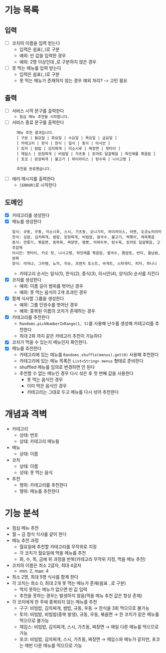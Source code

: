 # 기능 목록

## 입력

- [ ] 코치의 이름을 입력 받는다
  - 입력은 쉼표(`,`)로 구분
  - 예외: 빈 값을 입력한 경우
  - 예외: 2명 이상인데 ,로 구분하지 않은 경우
- [ ] 못 먹는 메뉴를 입력 받는다
  - 입력은 쉼표(`,`)로 구분
  - 못 먹는 메뉴가 존재하지 않는 경우 예외 처리? -> 고민 필요

## 출력

- [ ] 서비스 시작 문구를 출력한다
  - `점심 메뉴 추천을 시작합니다.`
- [ ] 서비스 종료 문구를 출력한다
  ```text
    메뉴 추천 결과입니다.
    [ 구분 | 월요일 | 화요일 | 수요일 | 목요일 | 금요일 ]
    [ 카테고리 | 한식 | 한식 | 일식 | 중식 | 아시안 ]
    [ 토미 | 쌈밥 | 김치찌개 | 미소시루 | 짜장면 | 팟타이 ]
    [ 제임스 | 된장찌개 | 비빔밥 | 가츠동 | 토마토 달걀볶음 | 파인애플 볶음밥 ]
    [ 포코 | 된장찌개 | 불고기 | 하이라이스 | 탕수육 | 나시고렝 ]
    
    추천을 완료했습니다.
  ```
- [ ] 에러 메시지를 출력한다
  - `[ERROR]`로 시작한다

## 도메인

- [x] 카테고리를 생성한다
- [x] 메뉴를 생성한다
  ```text
  일식: 규동, 우동, 미소시루, 스시, 가츠동, 오니기리, 하이라이스, 라멘, 오코노미야끼
  한식: 김밥, 김치찌개, 쌈밥, 된장찌개, 비빔밥, 칼국수, 불고기, 떡볶이, 제육볶음
  중식: 깐풍기, 볶음면, 동파육, 짜장면, 짬뽕, 마파두부, 탕수육, 토마토 달걀볶음, 고추잡채
  아시안: 팟타이, 카오 팟, 나시고렝, 파인애플 볶음밥, 쌀국수, 똠얌꿍, 반미, 월남쌈, 분짜
  양식: 라자냐, 그라탱, 뇨끼, 끼슈, 프렌치 토스트, 바게트, 스파게티, 피자, 파니니
  ```
  - 카테고리 순서는 일식(1), 한식(2), 중식(3), 아시안(4), 양식(5) 순서를 지킨다
- [x] 코치를 생성한다
  - 예외: 이름 길이 범위를 벗어난 경우
  - 예외: 못 먹는 음식이 2개 초과인 경우
- [x] 함께 식사할 그룹을 생성한다
  - 예외: 그룹 인원수를 벗어난 경우
  - 예외: 중복된 이름의 코치가 존재하는 경우
- [x] 카테고리를 추천한다
  - `Randoms.pickNumberInRange(1, 5)`를 사용해 난수를 생성해 카테고리를 추천한다
  - 최대 2회 까지 같은 카테고리 추천이 가능하다
- [x] 코치가 먹을 수 있는지 메뉴인지 확인한다.
- [x] 메뉴를 추천한다
  - 카테고리에 있는 메뉴를 `Randoms.shuffle(menus).get(0)` 사용해 추천한다
  - 카테고리에 있는 메뉴 목록은 `List<String> menus` 형태로 준비한다
  - shuffled 메뉴를 임의로 변경하면 안 된다
  - 추천할 수 없는 메뉴인 경우 다시 섞은 후 첫 번째 값을 사용한다
    - 못 먹는 음식인 경우
    - 이미 먹은 음식인 경우 
    - 카테고리는 그대로 두고 메뉴를 다시 섞어 추천한다

# 개념과 격벽
- 카테고리
  - 상태: 번호
  - 상태: 카테고리 메뉴들
- 메뉴
  - 상태: 이름
- 코치
  - 상태: 이름
  - 상태: 못 먹는 음식
- 추천
  - 행위: 카테고리를 추천한다 
  - 행위: 메뉴를 추천한다

# 기능 분석
- 점심 메뉴 추천
- 월 ~ 금 점식 식사를 같이 한다
- 메뉴 추천 과정
  - 월요일에 추천할 카테고리를 무작위로 지정
  - 각 코치가 월요일에 먹을 메뉴를 추천
  - 화, 수, 목, 금에 위 과정을 반복(카테고리 무작위 지정, 먹을 메뉴 추천)
- 코치의 이름은 최소 2글자, 최대 4글자
  - min: 2, max: 4
- 최소 2명, 최대 5명 식사를 함께 한다
- 각 코치는 최소 0, 최대 2개 못 먹는 메뉴가 존재(쉼표 `,`로 구분)
  - 먹지 못하는 메뉴가 없으면 빈 값 입력
  - 추천을 못하는 경우는 발생하지 않음(먹을 메뉴 추천 값은 항상 존재)
- 각 코치에게 한 주에 중복되지 않는 메뉴를 추천
  - 구구: 비빔밥, 김치찌개, 쌈밥, 규동, 우동 → 한식을 3회 먹으므로 불가능
  - 토미: 비빔밥, 비빔밥(중복 발생), 규동, 우동, 볶음면 → 한 코치가 같은 메뉴를 먹으므로 불가능
  - 제임스: 비빔밥, 김치찌개, 스시, 가츠동, 짜장면 → 매일 다른 메뉴를 먹으므로 가능
  - 포코: 비빔밥, 김치찌개, 스시, 가츠동, 짜장면 → 제임스와 메뉴가 같지만, 포코는 매번 다른 메뉴를 먹으므로 가능
